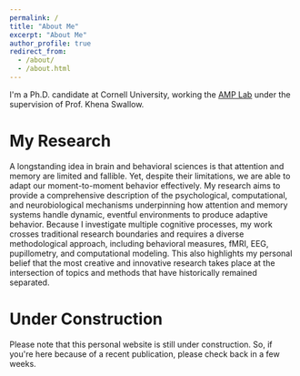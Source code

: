 ```yaml
---
permalink: /
title: "About Me"
excerpt: "About Me"
author_profile: true
redirect_from: 
  - /about/
  - /about.html
---
```


I'm a Ph.D. candidate at Cornell University, working the [AMP Lab](https://amp-lab.psych.cornell.edu) under the supervision of Prof. Khena Swallow.


My Research
============
A longstanding idea in brain and behavioral sciences is that attention and memory are limited and fallible. Yet, despite their limitations, we are able to adapt our moment-to-moment behavior effectively. My research aims to provide a comprehensive description of the psychological, computational, and neurobiological mechanisms underpinning how attention and memory systems handle dynamic, eventful environments to produce adaptive behavior. Because I investigate multiple
cognitive processes, my work crosses traditional research boundaries and requires a diverse methodological approach, including behavioral measures, fMRI, EEG, pupillometry, and computational modeling. This also highlights my personal belief that the most creative and innovative research takes place at the intersection of topics and methods that have historically remained separated.


Under Construction
============
Please note that this personal website is still under construction. So, if you're here because of a recent publication, please check back in a few weeks.
